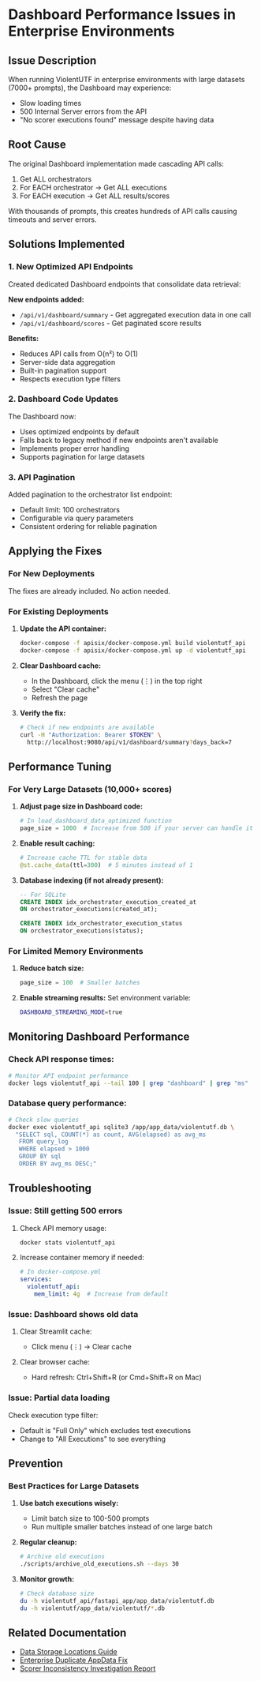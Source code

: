 # Dashboard Performance Issues in Enterprise Environments

## Issue Description
When running ViolentUTF in enterprise environments with large datasets (7000+ prompts), the Dashboard may experience:
- Slow loading times
- 500 Internal Server errors from the API
- "No scorer executions found" message despite having data

## Root Cause
The original Dashboard implementation made cascading API calls:
1. Get ALL orchestrators
2. For EACH orchestrator → Get ALL executions  
3. For EACH execution → Get ALL results/scores

With thousands of prompts, this creates hundreds of API calls causing timeouts and server errors.

## Solutions Implemented

### 1. New Optimized API Endpoints
Created dedicated Dashboard endpoints that consolidate data retrieval:

**New endpoints added:**
- `/api/v1/dashboard/summary` - Get aggregated execution data in one call
- `/api/v1/dashboard/scores` - Get paginated score results

**Benefits:**
- Reduces API calls from O(n²) to O(1)
- Server-side data aggregation
- Built-in pagination support
- Respects execution type filters

### 2. Dashboard Code Updates
The Dashboard now:
- Uses optimized endpoints by default
- Falls back to legacy method if new endpoints aren't available
- Implements proper error handling
- Supports pagination for large datasets

### 3. API Pagination
Added pagination to the orchestrator list endpoint:
- Default limit: 100 orchestrators
- Configurable via query parameters
- Consistent ordering for reliable pagination

## Applying the Fixes

### For New Deployments
The fixes are already included. No action needed.

### For Existing Deployments

1. **Update the API container:**
   ```bash
   docker-compose -f apisix/docker-compose.yml build violentutf_api
   docker-compose -f apisix/docker-compose.yml up -d violentutf_api
   ```

2. **Clear Dashboard cache:**
   - In the Dashboard, click the menu (⋮) in the top right
   - Select "Clear cache"
   - Refresh the page

3. **Verify the fix:**
   ```bash
   # Check if new endpoints are available
   curl -H "Authorization: Bearer $TOKEN" \
     http://localhost:9080/api/v1/dashboard/summary?days_back=7
   ```

## Performance Tuning

### For Very Large Datasets (10,000+ scores)

1. **Adjust page size in Dashboard code:**
   ```python
   # In load_dashboard_data_optimized function
   page_size = 1000  # Increase from 500 if your server can handle it
   ```

2. **Enable result caching:**
   ```python
   # Increase cache TTL for stable data
   @st.cache_data(ttl=300)  # 5 minutes instead of 1
   ```

3. **Database indexing (if not already present):**
   ```sql
   -- For SQLite
   CREATE INDEX idx_orchestrator_execution_created_at 
   ON orchestrator_executions(created_at);
   
   CREATE INDEX idx_orchestrator_execution_status 
   ON orchestrator_executions(status);
   ```

### For Limited Memory Environments

1. **Reduce batch size:**
   ```python
   page_size = 100  # Smaller batches
   ```

2. **Enable streaming results:**
   Set environment variable:
   ```bash
   DASHBOARD_STREAMING_MODE=true
   ```

## Monitoring Dashboard Performance

### Check API response times:
```bash
# Monitor API endpoint performance
docker logs violentutf_api --tail 100 | grep "dashboard" | grep "ms"
```

### Database query performance:
```bash
# Check slow queries
docker exec violentutf_api sqlite3 /app/app_data/violentutf.db \
  "SELECT sql, COUNT(*) as count, AVG(elapsed) as avg_ms 
   FROM query_log 
   WHERE elapsed > 1000 
   GROUP BY sql 
   ORDER BY avg_ms DESC;"
```

## Troubleshooting

### Issue: Still getting 500 errors
1. Check API memory usage:
   ```bash
   docker stats violentutf_api
   ```

2. Increase container memory if needed:
   ```yaml
   # In docker-compose.yml
   services:
     violentutf_api:
       mem_limit: 4g  # Increase from default
   ```

### Issue: Dashboard shows old data
1. Clear Streamlit cache:
   - Click menu (⋮) → Clear cache
   
2. Clear browser cache:
   - Hard refresh: Ctrl+Shift+R (or Cmd+Shift+R on Mac)

### Issue: Partial data loading
Check execution type filter:
- Default is "Full Only" which excludes test executions
- Change to "All Executions" to see everything

## Prevention

### Best Practices for Large Datasets

1. **Use batch executions wisely:**
   - Limit batch size to 100-500 prompts
   - Run multiple smaller batches instead of one large batch

2. **Regular cleanup:**
   ```bash
   # Archive old executions
   ./scripts/archive_old_executions.sh --days 30
   ```

3. **Monitor growth:**
   ```bash
   # Check database size
   du -h violentutf_api/fastapi_app/app_data/violentutf.db
   du -h violentutf/app_data/violentutf/*.db
   ```

## Related Documentation
- [Data Storage Locations Guide](../guides/Guide_Data_Storage_Locations.md)
- [Enterprise Duplicate AppData Fix](./Enterprise_Duplicate_AppData_Fix.md)
- [Scorer Inconsistency Investigation Report](./Scorer_Inconsistency_Investigation_Report.md)